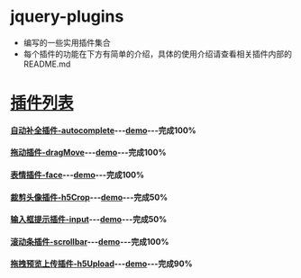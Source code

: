 # jquery-plugins
* 编写的一些实用插件集合
* 每个插件的功能在下方有简单的介绍，具体的使用介绍请查看相关插件内部的README.md

# [插件列表](http://v3.faqrobot.org/hvb/jquery-plugins/index.html)

#### [自动补全插件-autocomplete](https://github.com/vcxiaohan/jquery-plugins/tree/master/autocomplete)---[demo](http://v3.faqrobot.org/hvb/jquery-plugins/autocomplete/demo.html)---完成100%

#### [拖动插件-dragMove](https://github.com/vcxiaohan/jquery-plugins/tree/master/dragMove)---[demo](http://v3.faqrobot.org/hvb/jquery-plugins/dragMove/demo.html)---完成100%

#### [表情插件-face](https://github.com/vcxiaohan/jquery-plugins/tree/master/face)---[demo](http://v3.faqrobot.org/hvb/jquery-plugins/face/demo.html)---完成100%

#### [裁剪头像插件-h5Crop](https://github.com/vcxiaohan/jquery-plugins/tree/master/h5Crop)---[demo](http://v3.faqrobot.org/hvb/jquery-plugins/h5Crop/demo.html)---完成50%

#### [输入框提示插件-input](https://github.com/vcxiaohan/jquery-plugins/tree/master/input)---[demo](http://v3.faqrobot.org/hvb/jquery-plugins/input/demo.html)---完成50%

#### [滚动条插件-scrollbar](https://github.com/vcxiaohan/jquery-plugins/tree/master/scrollbar)---[demo](http://v3.faqrobot.org/hvb/jquery-plugins/scrollbar/demo.html)---完成100%

#### [拖拽预览上传插件-h5Upload](https://github.com/vcxiaohan/jquery-plugins/tree/master/h5Upload)---[demo](http://v3.faqrobot.org/hvb/jquery-plugins/h5Upload/demo.html)---完成90%
